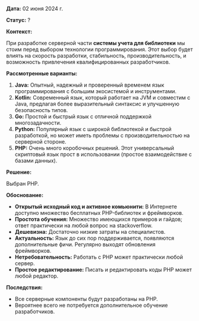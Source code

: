 
**Дата:** 02 июня 2024 г.

**Статус:** ?

**Контекст:** 

При разработке серверной части **системы учета для библиотеки** мы стоим перед выбором технологии программирования. Этот выбор будет влиять на скорость разработки, стабильность, производительность, и возможность привлечения квалифицированных разработчиков.

**Рассмотренные варианты:**

1. **Java:** Опытный, надежный и проверенный временем язык программирования с большим экосистемой и инструментами.
2. **Kotlin:** Современный язык, который работает на JVM и совместим с Java, предлагая более выразительный синтаксис и улучшенную безопасность типов.
3. **Go:** Простой и быстрый язык с отличной поддержкой многозадачности.
4. **Python:** Популярный язык с широкой библиотекой и быстрой разработкой, но может иметь проблемы с производительностью на серверной стороне.
5. **PHP:** Очень много коробочных решений. Этот универсальный скриптовый язык прост в использовании (простое взаимодействие с базами данных).

**Решение:**

Выбран PHP.

**Обоснование:**

- **Открытый исходный код и активное комьюнити:** В Интернете доступно множество бесплатных PHP-библиотек и фреймворков.
- **Простота обучения:** Множество имеющихся примеров и гайдов; ответ практически на любой вопрос на stackoverflow.
- **Дешевизна:** Достаточно низкие  затраты на специалистов.
- **Актуальность:** Язык до сих пор поддерживается, появляются дополнительные фичи. Регулярно выходят обновления фреймворков.
- **Нетребовательность:** Работать с PHP может практически любой сервер.
- **Простое редактирование:** Писать и редактировать коды PHP может любой редактор.


**Последствия:**

- Все серверные компоненты будут разработаны на PHP.
- Вероятнее всего не потребуется дополнительное обучение разработчиков.
